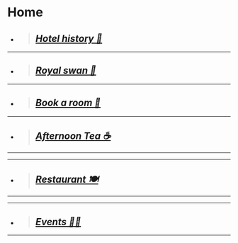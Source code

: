 # Home
+ > ## [***Hotel history 📜***](https://botleigh-grange.github.io/History/) 
____
+ > ## [***Royal swan 🏨*** ](https://www.booking.com/hotel/gb/royal-swan-ashley-manor.en-gb.html)
_____
+ > ## [***Book a room  📌***](https://www.booking.com/hotel/gb/botleigh-grange-and-spa.en-gb.html)
____
+ > ## [***Afternoon Tea ☕***](https://botleigh-grange.github.io/Afternoon-Tea/) 
_____
____
+ > ## [***Restaurant 🍽️***](https://botleigh-grange.github.io/Lunch-Dinner/)
_____
____
+ > ## [***Events 🎉📅***](https://botleigh-grange.github.io/Upcoming-events/) 
_____


